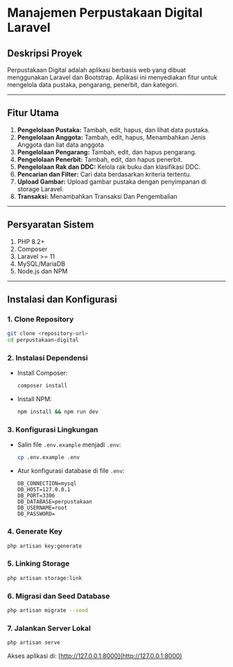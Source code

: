 # Manajemen Perpustakaan Digital Laravel

## Deskripsi Proyek
Perpustakaan Digital adalah aplikasi berbasis web yang dibuat menggunakan Laravel dan Bootstrap. Aplikasi ini menyediakan fitur untuk mengelola data pustaka, pengarang, penerbit, dan kategori.

---

## Fitur Utama
1. **Pengelolaan Pustaka:** Tambah, edit, hapus, dan lihat data pustaka.
2. **Pengelolaan Anggota:** Tambah, edit, hapus, Menambahkan Jenis Anggota dan liat data anggota
3. **Pengelolaan Pengarang:** Tambah, edit, dan hapus pengarang.
4. **Pengelolaan Penerbit:** Tambah, edit, dan hapus penerbit.
5. **Pengelolaan Rak dan DDC:** Kelola rak buku dan klasifikasi DDC.
6. **Pencarian dan Filter:** Cari data berdasarkan kriteria tertentu.
7. **Upload Gambar:** Upload gambar pustaka dengan penyimpanan di storage Laravel.
8. **Transaksi:** Menambahkan Transaksi Dan Pengembalian

---

## Persyaratan Sistem
1. PHP 8.2+
2. Composer
3. Laravel >= 11
4. MySQL/MariaDB
5. Node.js dan NPM

---

## Instalasi dan Konfigurasi

### 1. Clone Repository
```bash
git clone <repository-url>
cd perpustakaan-digital
```

### 2. Instalasi Dependensi
- Install Composer:
  ```bash
  composer install
  ```
- Install NPM:
  ```bash
  npm install && npm run dev
  ```

### 3. Konfigurasi Lingkungan
- Salin file `.env.example` menjadi `.env`:
  ```bash
  cp .env.example .env
  ```
- Atur konfigurasi database di file `.env`:
  ```env
  DB_CONNECTION=mysql
  DB_HOST=127.0.0.1
  DB_PORT=3306
  DB_DATABASE=perpustakaan
  DB_USERNAME=root
  DB_PASSWORD=
  ```

### 4. Generate Key
```bash
php artisan key:generate
```

### 5. Linking Storage
```bash
php artisan storage:link
```

### 6. Migrasi dan Seed Database
```bash
php artisan migrate --seed
```

### 7. Jalankan Server Lokal
```bash
php artisan serve
```
Akses aplikasi di: [http://127.0.0.1:8000](http://127.0.0.1:8000)

